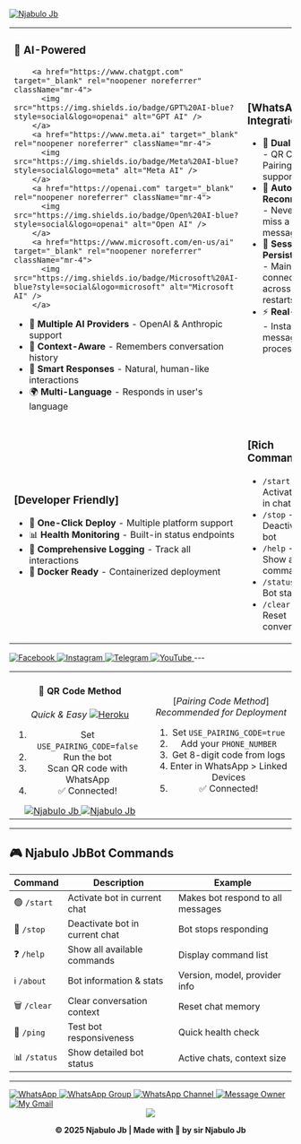 
<p>
<a href="https://wwwnjabulo.vercel.app/" target="_blank" rel="noopener noreferrer">
<img src="https://img.shields.io/badge/website-bot-purple?style=social&logo=github" alt="Njabulo Jb" />
</a>
</p>

<table>
<tr>
<td width="50%">

### 🤖 **AI-Powered**

        <a href="https://www.chatgpt.com" target="_blank" rel="noopener noreferrer" className="mr-4">
          <img src="https://img.shields.io/badge/GPT%20AI-blue?style=social&logo=openai" alt="GPT AI" />
        </a>
        <a href="https://www.meta.ai" target="_blank" rel="noopener noreferrer" className="mr-4">
          <img src="https://img.shields.io/badge/Meta%20AI-blue?style=social&logo=meta" alt="Meta AI" />
        </a>
        <a href="https://openai.com" target="_blank" rel="noopener noreferrer" className="mr-4">
          <img src="https://img.shields.io/badge/Open%20AI-blue?style=social&logo=openai" alt="Open AI" />
        </a>
        <a href="https://www.microsoft.com/en-us/ai" target="_blank" rel="noopener noreferrer" className="mr-4">
          <img src="https://img.shields.io/badge/Microsoft%20AI-blue?style=social&logo=microsoft" alt="Microsoft AI" />
        </a>
        
- 🧠 **Multiple AI Providers** - OpenAI & Anthropic support
- 💬 **Context-Aware** - Remembers conversation history
- 🎯 **Smart Responses** - Natural, human-like interactions
- 🌍 **Multi-Language** - Responds in user's language

</td>
<td width="50%">


### **[WhatsApp Integration]**
- 🔐 **Dual Auth** - QR Code & Pairing Code support
- 🔄 **Auto-Reconnect** - Never miss a message
- 💾 **Session Persistence** - Maintains connection across restarts
- ⚡ **Real-time** - Instant message processing

</td>
</tr>
<tr>
<td width="50%">

### **[Developer Friendly]**
- 🚀 **One-Click Deploy** - Multiple platform support
- 📊 **Health Monitoring** - Built-in status endpoints
- 📝 **Comprehensive Logging** - Track all interactions
- 🐳 **Docker Ready** - Containerized deployment
          
</td>
<td width="50%">

### **[Rich Commands]**
- `/start` - Activate bot in chat
- `/stop` - Deactivate bot
- `/help` - Show all commands
- `/status` - Bot statistics
- `/clear` - Reset conversation

</td>
</tr>
</table>
<a href="https://www.facebook.com/profile.php?id=100094314013209" target="_blank" rel="noopener noreferrer" className="mr-4">
            <img src="https://img.shields.io/badge/Facebook-page-blue?style=social&logo=facebook" alt="Facebook" />
          </a>
          <a href="https://www.instagram.com/njabulojb710?igsh=ZXZrOGs3bXN2MHBr" target="_blank" rel="noopener noreferrer" className="mr-4">
            <img src="https://img.shields.io/badge/Instagram-page-pink?style=social&logo=instagram" alt="Instagram" />
          </a>
          <a href="https://t.me/njabullojb/9" target="_blank" rel="noopener noreferrer" className="mr-4">
            <img src="https://img.shields.io/badge/Telegram-page-blue?style=social&logo=telegram" alt="Telegram" />
          </a>
          <a href="#" target="_blank" rel="noopener noreferrer">
            <img src="https://img.shields.io/badge/YouTube-page-red?style=social&logo=youtube" alt="YouTube" />
          </a>
---

<table>
<tr>
<td width="50%" align="center">

#### 📱 **QR Code Method**
*Quick & Easy*
<a href="" target="_blank" rel="noopener noreferrer">
<img src="https://img.shields.io/badge/message-owner-purple?style=social&logo=messenger" alt="Heroku" />
</a>
1. Set `USE_PAIRING_CODE=false`
2. Run the bot
3. Scan QR code with WhatsApp
4. ✅ Connected!
<a href="" target="_blank" rel="noopener noreferrer">
<img src="https://img.shields.io/badge/pair-code-purple?style=social&logo=pair" alt="Njabulo Jb" />
</a>
<a href="" target="_blank" rel="noopener noreferrer">
<img src="https://img.shields.io/badge/scan-code-purple?style=social&logo=qr" alt="Njabulo Jb" />
</a>
</td>
<td width="50%" align="center">

[_Pairing Code Method_]
*Recommended for Deployment*

1. Set `USE_PAIRING_CODE=true`
2. Add your `PHONE_NUMBER`
3. Get 8-digit code from logs
4. Enter in WhatsApp > Linked Devices
5. ✅ Connected!

</td>
</tr>
</table>

</div>

---

## 🎮 **Njabulo JbBot Commands**

<div align="center">

| Command | Description | Example |
|---------|-------------|---------|
| 🟢 `/start` | Activate bot in current chat | Makes bot respond to all messages |
| 🔴 `/stop` | Deactivate bot in current chat | Bot stops responding |
| ❓ `/help` | Show all available commands | Display command list |
| ℹ️ `/about` | Bot information & stats | Version, model, provider info |
| 🗑️ `/clear` | Clear conversation context | Reset chat memory |
| 🏓 `/ping` | Test bot responsiveness | Quick health check |
| 📊 `/status` | Show detailed bot status | Active chats, context size |

</div>

---
<a href="https://wa.me/26777821911" target="_blank" rel="noopener noreferrer" className="mr-4">
            <img src="https://img.shields.io/badge/WhatsApp-contact-green?style=social&logo=whatsapp" alt="WhatsApp" />
          </a>
          <a href="https://chat.whatsapp.com/yourgroupinvite" target="_blank" rel="noopener noreferrer" className="mr-4">
            <img src="https://img.shields.io/badge/WhatsApp-Group-green?style=social&logo=whatsapp" alt="WhatsApp Group" />
          </a>
          <a href="https://whatsapp.com/channel/yourchannelinvite" target="_blank" rel="noopener noreferrer" className="mr-4">
            <img src="https://img.shields.io/badge/WhatsApp-Channel-green?style=social&logo=whatsapp" alt="WhatsApp Channel" />
          </a>
          <a href="+26777821911" target="_blank" rel="noopener noreferrer" className="mr-4">
            <img src="https://img.shields.io/badge/SMS-green?style=social&logo=messenger" alt="Message Owner" />
          </a>
          <a href="fanajbai@gmail.com" target="_blank" rel="noopener noreferrer" className="mr-4">
            <img src="https://img.shields.io/badge/Gimal-green?style=social&logo=Gmail" alt="My Gmail" />
          </a>

<!-- Footer -->
<div align="center">
  <img src="https://capsule-render.vercel.app/api?type=waving&color=0:6A0DAD,50:8E44AD,100:9B59B6&height=120&section=footer&text=Thank%20You!&fontSize=40&fontColor=fff&animation=twinkling&fontAlignY=70&desc=Best+Whatsapp+Bot+❤️&descAlignY=88&descSize=14" />
  <p><b>© 2025 Njabulo Jb | Made with 💝 by sir Njabulo Jb </b></p>
</div>

</div>

